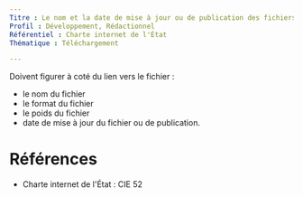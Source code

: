 ```yaml
---
Titre : Le nom et la date de mise à jour ou de publication des fichiers proposés en téléchargement sont indiqués à côté du lien concerné.
Profil : Développement, Rédactionnel
Référentiel : Charte internet de l'État
Thématique : Téléchargement

---
```

Doivent figurer à coté du lien vers le fichier :

* le nom du fichier
* le format du fichier
* le poids du fichier
* date de mise à jour du fichier ou de publication.

# Références

*   Charte internet de l'État : CIE 52
